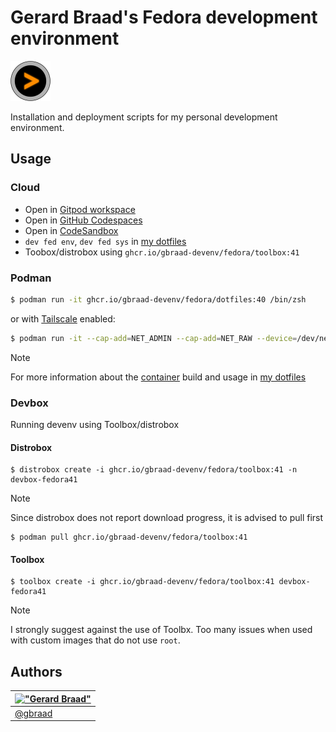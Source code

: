 Gerard Braad's Fedora development environment
=============================================

!["Prompt"](https://raw.githubusercontent.com/gbraad/assets/gh-pages/icons/prompt-icon-64.png)


Installation and deployment scripts for my personal development environment.


Usage
-----

### Cloud

  * Open in [Gitpod workspace](https://gitpod.io/#https://github.com/gbraad-devenv/fedora)
  * Open in [GitHub Codespaces](https://github.com/codespaces/new?machine=standardLinux32gb&repo=61788628&ref=main&location=SouthEastAsia&devcontainer_path=.devcontainer%2Fdevcontainer.json)
  * Open in [CodeSandbox](https://codesandbox.io/p/github/gbraad-devenv/fedora)
  * `dev fed env`, `dev fed sys` in [my dotfiles](https://github.com/gbraad/dotfiles/blob/main/zsh/.zshrc.d/devenv.zsh)
  * Toobox/distrobox using `ghcr.io/gbraad-devenv/fedora/toolbox:41`


### Podman

```bash
$ podman run -it ghcr.io/gbraad-devenv/fedora/dotfiles:40 /bin/zsh 
```

or with [Tailscale](https://tailscale.com) enabled:

```bash
$ podman run -it --cap-add=NET_ADMIN --cap-add=NET_RAW --device=/dev/net/tun ghcr.io/gbraad-devenv/fedora/dotfiles:40 /bin/zsh
```

> [!NOTE]
> For more information about the [container](docs/podman.md) build and usage in [my dotfiles](https://github.com/gbraad/dotfiles/blob/main/zsh/.zshrc.d/devenv.zsh)


### Devbox
Running devenv using Toolbox/distrobox

#### Distrobox
```
$ distrobox create -i ghcr.io/gbraad-devenv/fedora/toolbox:41 -n devbox-fedora41
```

> [!NOTE]
> Since distrobox does not report download progress, it is advised to pull first
> ```
> $ podman pull ghcr.io/gbraad-devenv/fedora/toolbox:41
> ```

#### Toolbox
```
$ toolbox create -i ghcr.io/gbraad-devenv/fedora/toolbox:41 devbox-fedora41
```

> [!NOTE]
> I strongly suggest against the use of Toolbx. Too many issues when used with custom images that do not use `root`.

Authors
-------

| [!["Gerard Braad"](http://gravatar.com/avatar/e466994eea3c2a1672564e45aca844d0.png?s=60)](http://gbraad.nl "Gerard Braad <me@gbraad.nl>") |
|---|
| [@gbraad](https://gbraad.nl/social)  |
